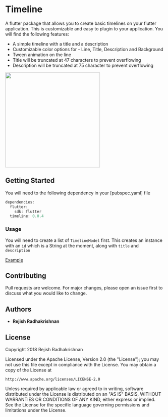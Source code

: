 # Timeline

A flutter package that allows you to create basic timelines on your flutter application. This is customizable and easy to plugin to your application. You will find the following features:

* A simple timeline with a title and a description
* Customizable color options for - Line, Title, Description and Background
* Tween animation on the line
* Title will be truncated at 47 characters to prevent overflowing
* Description will be truncated at 75 character to prevent overflowing

<image src="Timeline.png" height="300em"/>

## Getting Started

You will need to the following dependency in your [pubspec.yaml] file

```dart
dependencies:
  flutter:
    sdk: flutter
  timeline: 0.0.4
```
### Usage

You will need to create a list of `TimelineModel` first. This creates an instance with an `id` which is a String at the moment, along with `title` and `description`

[Example](https://github.com/rejish4gt/flutter-timeline/blob/master/example/example.dart)

## Contributing

Pull requests are welcome. For major changes, please open an issue first to discuss what you would like to change.

## Authors

* **Rejish Radhakrishnan**

## License

Copyright 2018 Rejish Radhakrishnan

Licensed under the Apache License, Version 2.0 (the "License");
you may not use this file except in compliance with the License.
You may obtain a copy of the License at

    http://www.apache.org/licenses/LICENSE-2.0

Unless required by applicable law or agreed to in writing, software
distributed under the License is distributed on an "AS IS" BASIS,
WITHOUT WARRANTIES OR CONDITIONS OF ANY KIND, either express or implied.
See the License for the specific language governing permissions and
limitations under the License.
